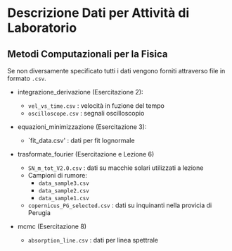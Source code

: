 # Descrizione Dati per Attività di Laboratorio
## Metodi Computazionali per la Fisica

Se non diversamente specificato tutti i dati vengono forniti attraverso file in formato `.csv`.


* integrazione_derivazione (Esercitazione 2):
  * `vel_vs_time.csv`  : velocità in fuzione del tempo
  * `oscilloscope.csv` : segnali oscilloscopio


* equazioni_minimizzazione (Esercitazione 3):
  * `fit_data.csv' : dati per fit lognormale


* trasformate_fourier (Esercitazione e Lezione 6)
  * `SN_m_tot_V2.0.csv` : dati su macchie solari utilizzati a lezione
  * Campioni di rumore:
    * `data_sample3.csv`
    * `data_sample2.csv`
    * `data_sample1.csv`
  * `copernicus_PG_selected.csv` : dati su inquinanti nella provicia di Perugia
* mcmc (Esercitazione 8)
  * `absorption_line.csv` : dati per linea spettrale
  